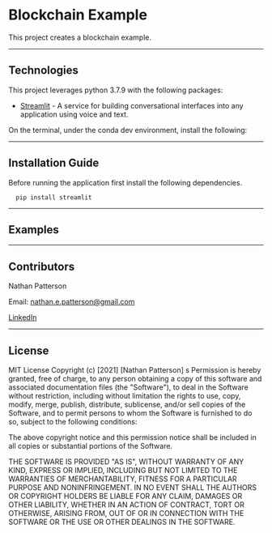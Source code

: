 # Blockchain Example

This project creates a blockchain example.

---

## Technologies

This project leverages python 3.7.9 with the following packages:

* [Streamlit](https://streamlit.io/) - A service for building conversational interfaces into any application using voice and text.

On the terminal, under the conda dev environment, install the following:

---

## Installation Guide

Before running the application first install the following dependencies.

```
  pip install streamlit
```

---

## Examples

---

## Contributors 

Nathan Patterson

Email: nathan.e.patterson@gmail.com

[LinkedIn](https://www.linkedin.com/in/natepatterson/)

---

## License

MIT License
Copyright (c) [2021] [Nathan Patterson]
s
Permission is hereby granted, free of charge, to any person obtaining a copy of this software and associated documentation files (the "Software"), to deal in the Software without restriction, including without limitation the rights to use, copy, modify, merge, publish, distribute, sublicense, and/or sell copies of the Software, and to permit persons to whom the Software is furnished to do so, subject to the following conditions:

The above copyright notice and this permission notice shall be included in all copies or substantial portions of the Software.

THE SOFTWARE IS PROVIDED "AS IS", WITHOUT WARRANTY OF ANY KIND, EXPRESS OR IMPLIED, INCLUDING BUT NOT LIMITED TO THE WARRANTIES OF MERCHANTABILITY, FITNESS FOR A PARTICULAR PURPOSE AND NONINFRINGEMENT. IN NO EVENT SHALL THE AUTHORS OR COPYRIGHT HOLDERS BE LIABLE FOR ANY CLAIM, DAMAGES OR OTHER LIABILITY, WHETHER IN AN ACTION OF CONTRACT, TORT OR OTHERWISE, ARISING FROM, OUT OF OR IN CONNECTION WITH THE SOFTWARE OR THE USE OR OTHER DEALINGS IN THE SOFTWARE.

